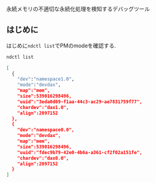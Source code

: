 永続メモリの不適切な永続化処理を検知するデバッグツール

## はじめに

はじめに`ndctl list`でPMのmodeを確認する.

```sh
ndctl list

[
  {
    "dev":"namespace1.0",
    "mode":"devdax",
    "map":"mem",
    "size":539016298496,
    "uuid":"3eda0d69-f1aa-44c3-ac29-ae7831759f77",
    "chardev":"dax1.0",
    "align":2097152
  },
  {
    "dev":"namespace0.0",
    "mode":"devdax",
    "map":"mem",
    "size":539016298496,
    "uuid":"fdec9b79-42e0-4b6a-a361-cf2f02a151fe",
    "chardev":"dax0.0",
    "align":2097152
  }
]
```